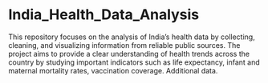 # India\_Health\_Data\_Analysis

This repository focuses on the analysis of India’s health data by collecting, cleaning, and visualizing information from reliable public sources. The project aims to provide a clear understanding of health trends across the country by studying important indicators such as life expectancy, infant and maternal mortality rates, vaccination coverage. Additional data.

